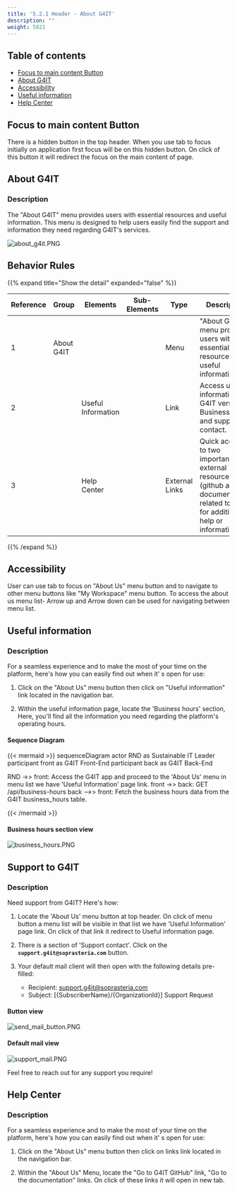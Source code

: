 ```yaml
---
title: '5.2.1 Header - About G4IT'
description: ""
weight: 5021
---
```


## Table of contents

-   [Focus to main content Button](#focus-main)
-   [About G4IT](#about-g4it)
-   [Accessibility](#accessibility)
-   [Useful information](#useful-information) 
-   [Help Center](#help-center)

## Focus to main content Button

There is a hidden button in the top header. When you use tab to focus initially on application first focus will be on this hidden button. On click of this button it will redirect the focus on the main content of page.

## About G4IT

### Description

The "About G4IT" menu provides users with essential resources and useful information.
This menu is designed to help users easily find the support and information they need regarding G4IT's services.

![about_g4it.PNG](../images/about_g4it.PNG)

## Behavior Rules

{{% expand title="Show the detail" expanded="false" %}}

| Reference                        | Group               | Elements                  | Sub-Elements | Type        | Description                                                                                                                                                                                                                                                                                                                                                                                                                                                                                                                                                                                                                                                                                                                           |
|----------------------------------|---------------------|---------------------------|--------------|-------------|---------------------------------------------------------------------------------------------------------------------------------------------------------------------------------------------------------------------------------------------------------------------------------------------------------------------------------------------------------------------------------------------------------------------------------------------------------------------------------------------------------------------------------------------------------------------------------------------------------------------------------------------------------------------------------------------------------------------------------------|
| 1                                | About G4IT          |                           |              | Menu        | "About G4IT" menu provides users with essential resources and useful information                                                                                                                                                                                                                                                                                                                                                    |
| 2                                |                     |  Useful Information       |              | Link        | Access useful information, G4IT versions, Business hours and support contact.                                                                                                                                                                                                                                                                                                                                                                                                                                                           |
| 3                                |                     |  Help Center              |              | External Links| Quick access to two important external resources (github and documentation) related to G4IT for additional help or information.                                                                                                                                                                                                                                                                                                                                                                                                                                                                                     |


{{% /expand %}}

## Accessibility 

User can use tab to focus on "About Us" menu button and to navigate to other menu buttons like "My Workspace" menu button.
To access the about us menu list- Arrow up and Arrow down can be used for navigating between menu list.

## Useful information

### Description

For a seamless experience and to make the most of your time on the platform, here's how you can easily find out when it'
s open for use:

1. Click on the "About Us" menu button then click on "Useful information" link located in the navigation bar.

2. Within the useful information page, locate the 'Business hours' section, Here, you'll find all the information you need
   regarding the platform's operating hours.

#### Sequence Diagram

{{< mermaid >}}
sequenceDiagram
actor RND as Sustainable IT Leader
participant front as G4IT Front-End
participant back as G4IT Back-End

RND ->> front: Access the G4IT app and proceed to the 'About Us' menu in menu list we have 'Useful Information' page link.
front ->> back: GET /api/business-hours
back -->> front: Fetch the business hours data from the G4IT business_hours table.

{{< /mermaid >}}

#### Business hours section view

![business_hours.PNG](../images/business_hours.PNG)

## Support to G4IT

### Description

Need support from G4IT? Here's how:

1. Locate the 'About Us' menu button at top header. On click of menu button a menu list will be visible in that list we have 'Useful Information' page link.  On click of that link it redirect to Useful information page.

2. There is a section of 'Support contact'. Click on the **`support.g4it@soprasteria.com`** button.

3. Your default mail client will then open with the following details pre-filled:

    * Recipient: support.g4it@soprasteria.com
    * Subject: [{SubscriberName}/{OrganizationId}] Support Request

#### Button view

![send_mail_button.PNG](../images/send_mail_button.PNG)

#### Default mail view

![support_mail.PNG](../images/support_mail.PNG)

Feel free to reach out for any support you require!


## Help Center


### Description
For a seamless experience and to make the most of your time on the platform, here's how you can easily find out when it'
s open for use:

1. Click on the "About Us" menu button then click on links link located in the navigation bar.

2. Within the "About Us" Menu, locate the "Go to G4IT GitHub" link, "Go to the documentation" links. On click of these links it will open in new tab.



